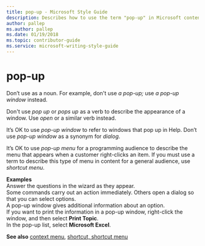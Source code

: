 ```yaml
---
title: pop-up - Microsoft Style Guide
description: Describes how to use the term "pop-up" in Microsoft content.
author: pallep
ms.author: pallep
ms.date: 01/19/2018
ms.topic: contributor-guide
ms.service: microsoft-writing-style-guide
---
```


# pop-up

Don’t use as a noun. For example, don't use *a pop-up;* use *a pop-up window* instead.

Don't use *pop up* or *pops up* as a verb to describe the appearance of a window. Use *open* or a similar verb instead. 

It’s OK to use *pop-up window* to refer to windows that pop up in Help. Don’t use *pop-up window* as a synonym for *dialog*.

It’s OK to use
*pop-up menu* for a programming audience to describe the menu that appears when a customer right-clicks an item. If you must use a term to describe this type of menu in content for a general audience, use *shortcut menu*.

**Examples**  
Answer the questions in the wizard as they appear.   
Some commands carry out an action immediately. Others open a dialog so that you can select options.  
A pop-up window gives additional information about an option.  
If you want to print the information in a pop-up window, right-click the window, and then select **Print Topic**.  
In the pop-up list, select **Microsoft Excel**.  

**See also** [context menu](~/a-z-word-list-term-collections/c/context-menu.md), [shortcut, shortcut menu](~/a-z-word-list-term-collections/s/shortcut-shortcut-menu.md)
